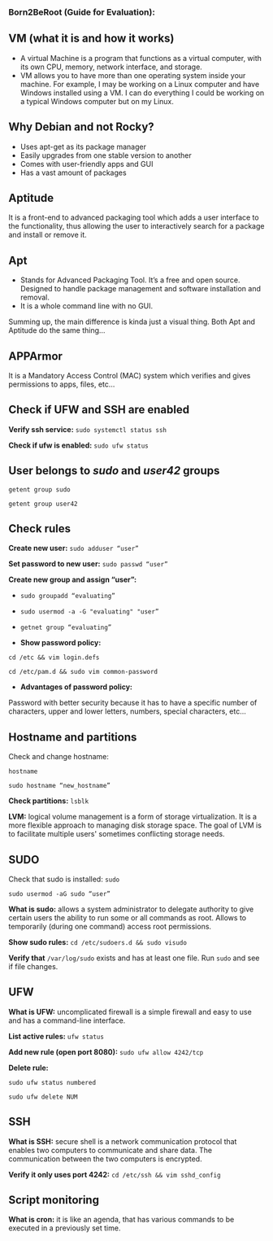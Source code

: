 ### Born2BeRoot (Guide for Evaluation):
## VM (what it is and how it works)

- A virtual Machine is a program that functions as a virtual computer, with its own CPU, memory, network interface, and storage.
- VM allows you to have more than one operating system inside your machine. For example, I may be working on a Linux computer and have Windows installed using a VM. I can do everything I could be working on a typical Windows computer but on my Linux.

## Why Debian and not Rocky?

- Uses apt-get as its package manager
- Easily upgrades from one stable version to another
- Comes with user-friendly apps and GUI
- Has a vast amount of packages

## Aptitude

It is a front-end to advanced packaging tool which adds a user interface to the functionality, thus allowing the user to interactively search for a package and install or remove it. 

## Apt

- Stands for Advanced Packaging Tool. It’s a free and open source. Designed to handle package management and software installation and removal.
- It is a whole command line with no GUI.

Summing up, the main difference is kinda just a visual thing. Both Apt and Aptitude do the same thing…

## APPArmor

It is a Mandatory Access Control (MAC) system which verifies and gives permissions to apps, files, etc…

## Check if UFW and SSH are enabled

**Verify ssh service:** `sudo systemctl status ssh`

**Check if ufw is enabled:** `sudo ufw status`

## User belongs to *sudo* and *user42* groups

`getent group sudo`

`getent group user42`

## Check rules

**Create new user:** `sudo adduser “user”`

**Set password to new user:** `sudo passwd “user”`

**Create new group and assign “user”:** 

- `sudo groupadd “evaluating”`

- `sudo usermod -a -G "evaluating" "user”`

- `getnet group “evaluating”`

 

- **Show password policy:**

`cd /etc && vim login.defs`

`cd /etc/pam.d && sudo vim common-password`

- **Advantages of password policy:**

Password with better security because it has to have a specific number of characters, upper and lower letters, numbers, special characters, etc…

## Hostname and partitions

Check and change hostname:

`hostname`

`sudo hostname “new_hostname”`

**Check partitions:** `lsblk`

**LVM:** logical volume management is a form of storage virtualization. It is a more flexible approach to managing disk storage space. The goal of LVM is to facilitate multiple users' sometimes conflicting storage needs.

## SUDO

Check that sudo is installed: `sudo`

`sudo usermod -aG sudo “user”`

**What is sudo:** allows a system administrator to delegate authority to give certain users the ability to run some or all commands as root. Allows to temporarily (during one command) access root permissions.

**Show sudo rules:** `cd /etc/sudoers.d && sudo visudo`

**Verify that** `/var/log/sudo` exists and has at least one file. Run `sudo` and see if file changes.

## UFW

**What is UFW:** uncomplicated firewall is a simple firewall and easy to use and has a command-line interface.

**List active rules:** `ufw status`

**Add new rule (open port 8080):** `sudo ufw allow 4242/tcp`

**Delete rule:** 

`sudo ufw status numbered`

`sudo ufw delete NUM`

## SSH

**What is SSH:** secure shell is a network communication protocol that enables two computers to communicate and share data. The communication between the two computers is encrypted.

**Verify it only uses port 4242:** `cd /etc/ssh && vim sshd_config`

## Script monitoring

**What is cron:** it is like an agenda, that has various commands to be executed in a previously set time.
